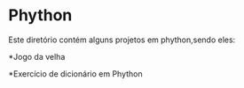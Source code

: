 # Phython

Este diretório contém alguns projetos em phython,sendo eles:
 
 *Jogo da velha
 
 
 
 *Exercício de dicionário em Phython
